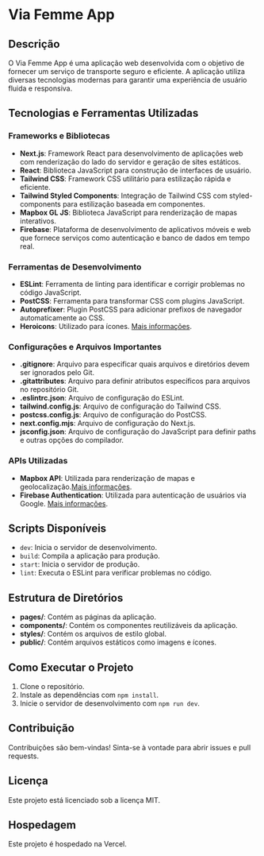 
# Via Femme App

## Descrição
O Via Femme App é uma aplicação web desenvolvida com o objetivo de fornecer um serviço de transporte seguro e eficiente. A aplicação utiliza diversas tecnologias modernas para garantir uma experiência de usuário fluida e responsiva.

## Tecnologias e Ferramentas Utilizadas

### Frameworks e Bibliotecas
- **Next.js**: Framework React para desenvolvimento de aplicações web com renderização do lado do servidor e geração de sites estáticos.
- **React**: Biblioteca JavaScript para construção de interfaces de usuário.
- **Tailwind CSS**: Framework CSS utilitário para estilização rápida e eficiente.
- **Tailwind Styled Components**: Integração de Tailwind CSS com styled-components para estilização baseada em componentes.
- **Mapbox GL JS**: Biblioteca JavaScript para renderização de mapas interativos.
- **Firebase**: Plataforma de desenvolvimento de aplicativos móveis e web que fornece serviços como autenticação e banco de dados em tempo real.

### Ferramentas de Desenvolvimento
- **ESLint**: Ferramenta de linting para identificar e corrigir problemas no código JavaScript.
- **PostCSS**: Ferramenta para transformar CSS com plugins JavaScript.
- **Autoprefixer**: Plugin PostCSS para adicionar prefixos de navegador automaticamente ao CSS.
- **Heroicons**: Utilizado para ícones. [Mais informações](https://heroicons.com/).

### Configurações e Arquivos Importantes
- **.gitignore**: Arquivo para especificar quais arquivos e diretórios devem ser ignorados pelo Git.
- **.gitattributes**: Arquivo para definir atributos específicos para arquivos no repositório Git.
- **.eslintrc.json**: Arquivo de configuração do ESLint.
- **tailwind.config.js**: Arquivo de configuração do Tailwind CSS.
- **postcss.config.js**: Arquivo de configuração do PostCSS.
- **next.config.mjs**: Arquivo de configuração do Next.js.
- **jsconfig.json**: Arquivo de configuração do JavaScript para definir paths e outras opções do compilador.

### APIs Utilizadas
- **Mapbox API**: Utilizada para renderização de mapas e geolocalização.[Mais informações](https://www.mapbox.com/).
- **Firebase Authentication**: Utilizada para autenticação de usuários via Google. [Mais informações](https://firebase.google.com/?hl=pt).

## Scripts Disponíveis
- `dev`: Inicia o servidor de desenvolvimento.
- `build`: Compila a aplicação para produção.
- `start`: Inicia o servidor de produção.
- `lint`: Executa o ESLint para verificar problemas no código.

## Estrutura de Diretórios
- **pages/**: Contém as páginas da aplicação.
- **components/**: Contém os componentes reutilizáveis da aplicação.
- **styles/**: Contém os arquivos de estilo global.
- **public/**: Contém arquivos estáticos como imagens e ícones.

## Como Executar o Projeto
1. Clone o repositório.
2. Instale as dependências com `npm install`.
3. Inicie o servidor de desenvolvimento com `npm run dev`.

## Contribuição
Contribuições são bem-vindas! Sinta-se à vontade para abrir issues e pull requests.

## Licença
Este projeto está licenciado sob a licença MIT.
## Hospedagem
Este projeto é hospedado na Vercel.